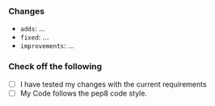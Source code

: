 <!-- Please complete the missing ... parts. -->

### Changes

-   `adds`: ...
-   `fixed`: ...
-   `improvements`: ...

 ### Check off the following

-   [ ] I have tested my changes with the current requirements
-   [ ] My Code follows the pep8 code style.
